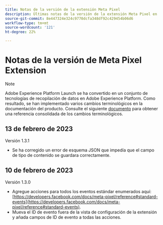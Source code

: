 ```yaml
---
title: Notas de la versión de la extensión Meta Pixel
description: Últimas notas de la versión de la extensión Meta Pixel en Adobe Experience Platform.
source-git-commit: 8e447324e324c9770dcfa348df92c429454b06d6
workflow-type: tm+mt
source-wordcount: '121'
ht-degree: 22%

---
```


# Notas de la versión de Meta Pixel Extension

>[!NOTE]
>
>Adobe Experience Platform Launch se ha convertido en un conjunto de tecnologías de recopilación de datos en Adobe Experience Platform. Como resultado, se han implementado varios cambios terminológicos en la documentación del producto. Consulte el siguiente [documento](../../../term-updates.md) para obtener una referencia consolidada de los cambios terminológicos.

## 13 de febrero de 2023

Versión 1.3.1

* Se ha corregido un error de esquema JSON que impedía que el campo de tipo de contenido se guardara correctamente.

## 10 de febrero de 2023

Versión 1.3.0

* Agregue acciones para todos los eventos estándar enumerados aquí: [https://developers.facebook.com/docs/meta-pixel/reference#standard-events](https://developers.facebook.com/docs/meta-pixel/reference#standard-events).
* Mueva el ID de evento fuera de la vista de configuración de la extensión y añada campos de ID de evento a todas las acciones.
